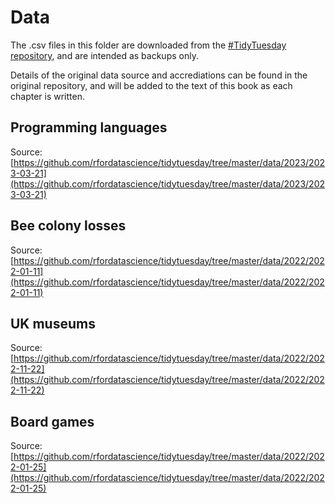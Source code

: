 # Data

The .csv files in this folder are downloaded from the [#TidyTuesday repository](https://github.com/rfordatascience/tidytuesday/tree/master), and are intended as backups only. 

Details of the original data source and accrediations can be found in the original repository, and will be added to the text of this book as each chapter is written.

## Programming languages

Source: [https://github.com/rfordatascience/tidytuesday/tree/master/data/2023/2023-03-21](https://github.com/rfordatascience/tidytuesday/tree/master/data/2023/2023-03-21)

## Bee colony losses

Source: [https://github.com/rfordatascience/tidytuesday/tree/master/data/2022/2022-01-11](https://github.com/rfordatascience/tidytuesday/tree/master/data/2022/2022-01-11)

## UK museums

Source: [https://github.com/rfordatascience/tidytuesday/tree/master/data/2022/2022-11-22](https://github.com/rfordatascience/tidytuesday/tree/master/data/2022/2022-11-22)

## Board games

Source: [https://github.com/rfordatascience/tidytuesday/tree/master/data/2022/2022-01-25](https://github.com/rfordatascience/tidytuesday/tree/master/data/2022/2022-01-25)






